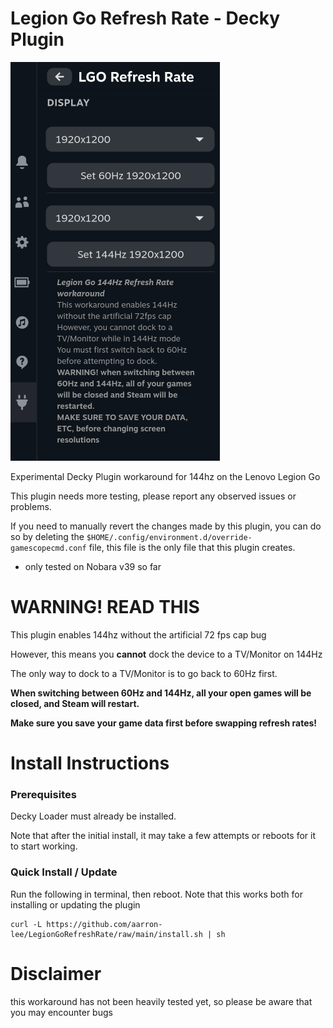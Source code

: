 # Legion Go Refresh Rate - Decky Plugin

![plugin picture](./images/app-picture.png)

Experimental Decky Plugin workaround for 144hz on the Lenovo Legion Go

This plugin needs more testing, please report any observed issues or problems.

If you need to manually revert the changes made by this plugin, you can do so by deleting the `$HOME/.config/environment.d/override-gamescopecmd.conf` file, this file is the only file that this plugin creates.

- only tested on Nobara v39 so far

# WARNING! READ THIS

This plugin enables 144hz without the artificial 72 fps cap bug

However, this means you **cannot** dock the device to a TV/Monitor on 144Hz

The only way to dock to a TV/Monitor is to go back to 60Hz first.

**When switching between 60Hz and 144Hz, all your open games will be closed, and Steam will restart.**

**Make sure you save your game data first before swapping refresh rates!**

# Install Instructions

### Prerequisites

Decky Loader must already be installed.

Note that after the initial install, it may take a few attempts or reboots for it to start working.

### Quick Install / Update

Run the following in terminal, then reboot. Note that this works both for installing or updating the plugin

```
curl -L https://github.com/aarron-lee/LegionGoRefreshRate/raw/main/install.sh | sh
```

# Disclaimer

this workaround has not been heavily tested yet, so please be aware that you may encounter bugs
